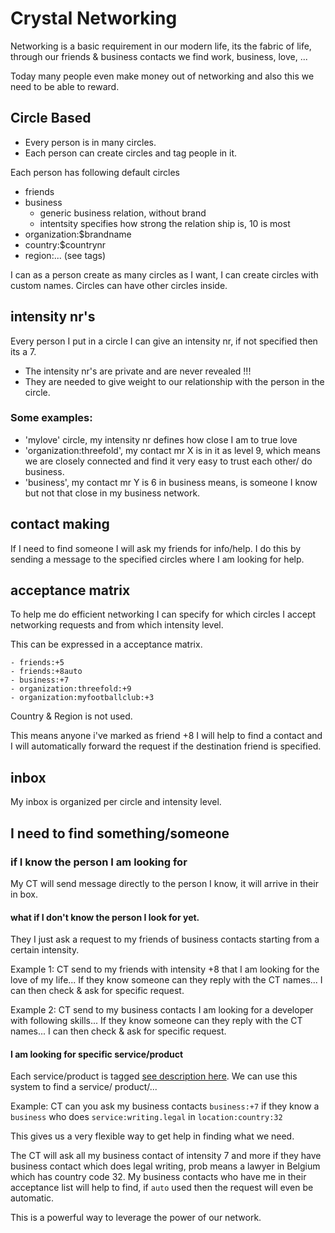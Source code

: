 # Crystal Networking

Networking is a basic requirement in our modern life, its the fabric of life, through our friends & business contacts we find work, business, love, ...

Today many people even make money out of networking and also this we need to be able to reward.

## Circle Based

- Every person is in many circles.
- Each person can create circles and tag people in it.

Each person has following default circles

- friends
- business
	- generic business relation, without brand
	- intentsity specifies how strong the relation ship is, 10 is most
- organization:$brandname
- country:$countrynr
- region:... (see tags)

I can as a person create as many circles as I want, I can create circles with custom names. Circles can have other circles inside.


## intensity nr's

Every person I put in a circle I can give an intensity nr, if not specified then its a 7.

- The intensity nr's are private and are never revealed !!!
- They are needed to give weight to our relationship with the person in the circle.

### Some examples:

- 'mylove' circle, my intensity nr defines how close I am to true love
- 'organization:threefold', my contact mr X is in it as level 9, which means we are closely connected and find it very easy to trust each other/ do business.
- 'business', my contact mr Y is 6 in business means, is someone I know but not that close in my business network.


## contact making

If I need to find someone I will ask my friends for info/help.
I do this by sending a message to the specified circles where I am looking for help.

## acceptance matrix

To help me do efficient networking I can specify for which circles I accept networking requests and from which intensity level. 

This can be expressed in a acceptance matrix.


```
- friends:+5
- friends:+8auto
- business:+7
- organization:threefold:+9
- organization:myfootballclub:+3
```

Country & Region is not used.

This means anyone i've marked as friend +8 I will help to find a contact and I will automatically forward the request if the destination friend is specified.

## inbox

My inbox is organized per circle and intensity level.

## I need to find something/someone

### if I know the person I am looking for

My CT will send message directly to the person I know, it will arrive in their in box.

#### what if I don't know the person I look for yet.

They I just ask a request to my friends of business contacts starting from a certain intensity.

Example 1: CT send to my friends with intensity +8 that I am looking for the love of my life... If they know someone can they reply with the CT names...
I can then check & ask for specific request.

Example 2: CT send to my business contacts I am looking for a developer with following skills... If they know someone can they reply with the CT names...
I can then check & ask for specific request.


#### I am looking for specific service/product

Each service/product is tagged [see description here](tagging_system.md).
We can use this system to find a service/ product/...

Example: CT can you ask my business contacts ```business:+7``` if they know a ```business``` who does ```service:writing.legal``` in ```location:country:32```

This gives us a very flexible way to get help in finding what we need.

The CT will ask all my business contact of intensity 7 and more if they have business contact which does legal writing, prob means a lawyer in Belgium which has country code 32. My business contacts who have me in their acceptance list will help to find, if ```auto``` used then the request will even be automatic.

This is a powerful way to leverage the power of our network.


